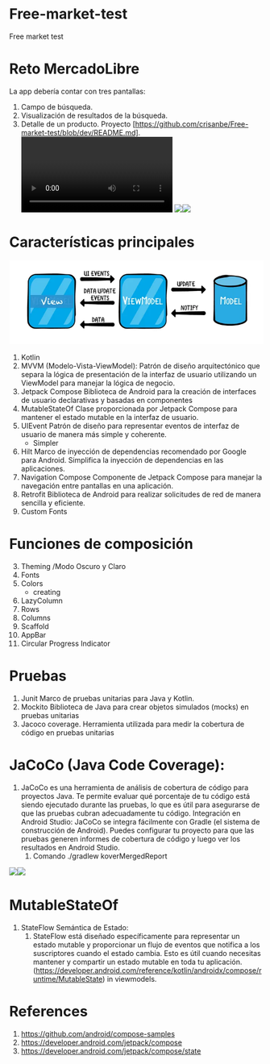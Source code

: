 # Free-market-test
Free market test

# Reto MercadoLibre
La app debería contar con tres pantallas:
1. Campo de búsqueda.
2. Visualización de resultados de la búsqueda.
3. Detalle de un producto.
Proyecto
[https://github.com/crisanbe/Free-market-test/blob/dev/README.md].
![](https://i.imgur.com/FjP49sn.mp4)
![](https://i.imgur.com/hs6r85i.png)![](https://i.imgur.com/T94R9Lw.png)

# Características principales
![img.png](img.png)
1. Kotlin
1. MVVM (Modelo-Vista-ViewModel): Patrón de diseño arquitectónico que separa la lógica de presentación de la interfaz de usuario utilizando un ViewModel para manejar la lógica de negocio.
1. Jetpack Compose Biblioteca de Android para la creación de interfaces de usuario declarativas y basadas en componentes
1. MutableStateOf Clase proporcionada por Jetpack Compose para mantener el estado mutable en la interfaz de usuario.
1. UIEvent Patrón de diseño para representar eventos de interfaz de usuario de manera más simple y coherente.
    - Simpler
1. Hilt Marco de inyección de dependencias recomendado por Google para Android. Simplifica la inyección de dependencias en las aplicaciones.
1. Navigation Compose Componente de Jetpack Compose para manejar la navegación entre pantallas en una aplicación.
1. Retrofit Biblioteca de Android para realizar solicitudes de red de manera sencilla y eficiente.
1. Custom Fonts

# Funciones de composición

3. Theming /Modo Oscuro y Claro
4. Fonts
5. Colors
    - creating
7. LazyColumn
8. Rows
9. Columns
10. Scaffold
11. AppBar
12. Circular Progress Indicator

# Pruebas
1. Junit Marco de pruebas unitarias para Java y Kotlin.
2. Mockito Biblioteca de Java para crear objetos simulados (mocks) en pruebas unitarias
3. Jacoco coverage. Herramienta utilizada para medir la cobertura de código en pruebas unitarias

# JaCoCo (Java Code Coverage):
1. JaCoCo es una herramienta de análisis de cobertura de código para proyectos Java. Te permite evaluar qué porcentaje de tu código está siendo ejecutado durante las pruebas, lo que es útil para asegurarse de que las pruebas cubran adecuadamente tu código.
   Integración en Android Studio:
   JaCoCo se integra fácilmente con Gradle (el sistema de construcción de Android).
   Puedes configurar tu proyecto para que las pruebas generen informes de cobertura de código y luego ver los resultados en Android Studio.
    1. Comando ./gradlew koverMergedReport

![](https://i.imgur.com/WdP9C2Z.png)![](https://i.imgur.com/namAlVt.png)

#  MutableStateOf
1. StateFlow Semántica de Estado:
    1. StateFlow  está diseñado específicamente para representar un estado mutable y proporcionar un flujo de eventos que notifica a los suscriptores cuando el estado cambia. Esto es útil cuando necesitas mantener y compartir un estado mutable en toda tu aplicación. (https://developer.android.com/reference/kotlin/androidx/compose/runtime/MutableState) in viewmodels.

# References
1. https://github.com/android/compose-samples
1. https://developer.android.com/jetpack/compose
1. https://developer.android.com/jetpack/compose/state

